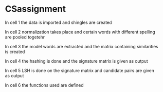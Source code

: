 # CSassignment

In cell 1 the data is imported and shingles are created

In cell 2 normalization takes place and certain words with different spelling are pooled togetehr

In cell 3 the model words are extracted and the matrix containing similarities is created

In cell 4 the hashing is done and the signature matrix is given as output

In cell 5 LSH is done on the signature matrix and candidate pairs are given as output

In cell 6 the functions used are defined
